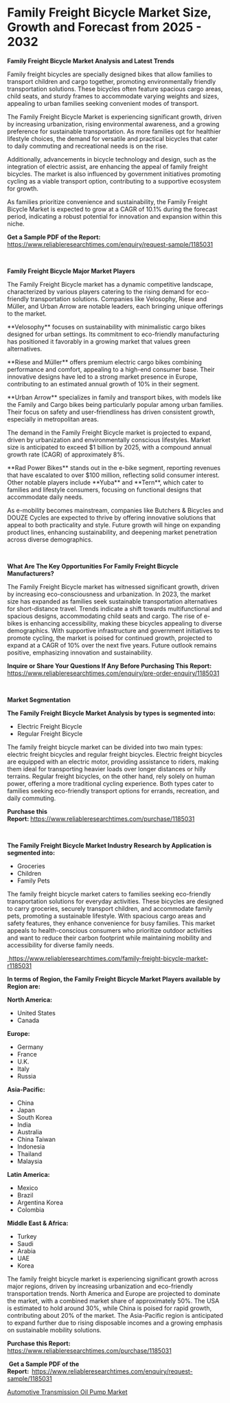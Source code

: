 <p><h1>Family Freight Bicycle Market Size, Growth and Forecast from 2025 - 2032</h1></p><p><strong>Family Freight Bicycle Market Analysis and Latest Trends</strong></p>
<p><p>Family freight bicycles are specially designed bikes that allow families to transport children and cargo together, promoting environmentally friendly transportation solutions. These bicycles often feature spacious cargo areas, child seats, and sturdy frames to accommodate varying weights and sizes, appealing to urban families seeking convenient modes of transport.</p><p>The Family Freight Bicycle Market is experiencing significant growth, driven by increasing urbanization, rising environmental awareness, and a growing preference for sustainable transportation. As more families opt for healthier lifestyle choices, the demand for versatile and practical bicycles that cater to daily commuting and recreational needs is on the rise. </p><p>Additionally, advancements in bicycle technology and design, such as the integration of electric assist, are enhancing the appeal of family freight bicycles. The market is also influenced by government initiatives promoting cycling as a viable transport option, contributing to a supportive ecosystem for growth.</p><p>As families prioritize convenience and sustainability, the Family Freight Bicycle Market is expected to grow at a CAGR of 10.1% during the forecast period, indicating a robust potential for innovation and expansion within this niche.</p></p>
<p><strong>Get a Sample PDF of the Report:&nbsp;</strong> <a href="https://www.reliableresearchtimes.com/enquiry/request-sample/1185031?utm_campaign=2186&utm_medium=2&utm_source=Github&utm_content=ia&utm_term=28032025&utm_id=family-freight-bicycle">https://www.reliableresearchtimes.com/enquiry/request-sample/1185031</a></p>
<p>&nbsp;</p>
<p><strong>Family Freight Bicycle Major Market Players</strong></p>
<p><p>The Family Freight Bicycle market has a dynamic competitive landscape, characterized by various players catering to the rising demand for eco-friendly transportation solutions. Companies like Velosophy, Riese and Müller, and Urban Arrow are notable leaders, each bringing unique offerings to the market.</p><p>**Velosophy** focuses on sustainability with minimalistic cargo bikes designed for urban settings. Its commitment to eco-friendly manufacturing has positioned it favorably in a growing market that values green alternatives.</p><p>**Riese and Müller** offers premium electric cargo bikes combining performance and comfort, appealing to a high-end consumer base. Their innovative designs have led to a strong market presence in Europe, contributing to an estimated annual growth of 10% in their segment.</p><p>**Urban Arrow** specializes in family and transport bikes, with models like the Family and Cargo bikes being particularly popular among urban families. Their focus on safety and user-friendliness has driven consistent growth, especially in metropolitan areas.</p><p>The demand in the Family Freight Bicycle market is projected to expand, driven by urbanization and environmentally conscious lifestyles. Market size is anticipated to exceed $1 billion by 2025, with a compound annual growth rate (CAGR) of approximately 8%.</p><p>**Rad Power Bikes** stands out in the e-bike segment, reporting revenues that have escalated to over $100 million, reflecting solid consumer interest. Other notable players include **Yuba** and **Tern**, which cater to families and lifestyle consumers, focusing on functional designs that accommodate daily needs.</p><p>As e-mobility becomes mainstream, companies like Butchers & Bicycles and DOUZE Cycles are expected to thrive by offering innovative solutions that appeal to both practicality and style. Future growth will hinge on expanding product lines, enhancing sustainability, and deepening market penetration across diverse demographics.</p></p>
<p>&nbsp;</p>
<p><strong>What Are The Key Opportunities For Family Freight Bicycle Manufacturers?</strong></p>
<p><p>The Family Freight Bicycle market has witnessed significant growth, driven by increasing eco-consciousness and urbanization. In 2023, the market size has expanded as families seek sustainable transportation alternatives for short-distance travel. Trends indicate a shift towards multifunctional and spacious designs, accommodating child seats and cargo. The rise of e-bikes is enhancing accessibility, making these bicycles appealing to diverse demographics. With supportive infrastructure and government initiatives to promote cycling, the market is poised for continued growth, projected to expand at a CAGR of 10% over the next five years. Future outlook remains positive, emphasizing innovation and sustainability.</p></p>
<p><strong>Inquire or Share Your Questions If Any Before Purchasing This Report:</strong> <a href="https://www.reliableresearchtimes.com/enquiry/pre-order-enquiry/1185031?utm_campaign=2186&utm_medium=2&utm_source=Github&utm_content=ia&utm_term=28032025&utm_id=family-freight-bicycle">https://www.reliableresearchtimes.com/enquiry/pre-order-enquiry/1185031</a></p>
<p>&nbsp;</p>
<p><strong>Market Segmentation</strong></p>
<p><strong>The Family Freight Bicycle Market Analysis by types is segmented into:</strong></p>
<p><ul><li>Electric Freight Bicycle</li><li>Regular Freight Bicycle</li></ul></p>
<p><p>The family freight bicycle market can be divided into two main types: electric freight bicycles and regular freight bicycles. Electric freight bicycles are equipped with an electric motor, providing assistance to riders, making them ideal for transporting heavier loads over longer distances or hilly terrains. Regular freight bicycles, on the other hand, rely solely on human power, offering a more traditional cycling experience. Both types cater to families seeking eco-friendly transport options for errands, recreation, and daily commuting.</p></p>
<p><strong>Purchase this Report:&nbsp;</strong><a href="https://www.reliableresearchtimes.com/purchase/1185031?utm_campaign=2186&utm_medium=2&utm_source=Github&utm_content=ia&utm_term=28032025&utm_id=family-freight-bicycle">https://www.reliableresearchtimes.com/purchase/1185031</a></p>
<p>&nbsp;</p>
<p><strong>The Family Freight Bicycle Market Industry Research by Application is segmented into:</strong></p>
<p><ul><li>Groceries</li><li>Children</li><li>Family Pets</li></ul></p>
<p><p>The family freight bicycle market caters to families seeking eco-friendly transportation solutions for everyday activities. These bicycles are designed to carry groceries, securely transport children, and accommodate family pets, promoting a sustainable lifestyle. With spacious cargo areas and safety features, they enhance convenience for busy families. This market appeals to health-conscious consumers who prioritize outdoor activities and want to reduce their carbon footprint while maintaining mobility and accessibility for diverse family needs.</p></p>
<p><a href="https://www.reliableresearchtimes.com/family-freight-bicycle-market-r1185031?utm_campaign=2186&utm_medium=2&utm_source=Github&utm_content=ia&utm_term=28032025&utm_id=family-freight-bicycle">&nbsp;https://www.reliableresearchtimes.com/family-freight-bicycle-market-r1185031</a></p>
<p><strong>In terms of Region, the Family Freight Bicycle Market Players available by Region are:</strong></p>
<p>
    <p> <strong> North America: </strong>
        <ul>
            <li>United States</li>
            <li>Canada</li>
        </ul>
        </p> 
    <p> <strong> Europe: </strong>
        <ul>
            <li>Germany</li>
            <li>France</li>
            <li>U.K.</li>
            <li>Italy</li>
            <li>Russia</li>
        </ul>
        </p> 
    <p> <strong> Asia-Pacific: </strong>
        <ul>
            <li>China</li>
            <li>Japan</li>
            <li>South Korea</li>
            <li>India</li>
            <li>Australia</li>
            <li>China Taiwan</li>
            <li>Indonesia</li>
            <li>Thailand</li>
            <li>Malaysia</li>
        </ul>
        </p> 
    <p> <strong> Latin America: </strong>
        <ul>
            <li>Mexico</li>
            <li>Brazil</li>
            <li>Argentina Korea</li>
            <li>Colombia</li>
        </ul>
        </p> 
    <p> <strong> Middle East & Africa: </strong>
        <ul>
            <li>Turkey</li>
            <li>Saudi</li>
            <li>Arabia</li>
            <li>UAE</li>
            <li>Korea</li>
        </ul>
    </p>
    </p>
<p><p>The family freight bicycle market is experiencing significant growth across major regions, driven by increasing urbanization and eco-friendly transportation trends. North America and Europe are projected to dominate the market, with a combined market share of approximately 50%. The USA is estimated to hold around 30%, while China is poised for rapid growth, contributing about 20% of the market. The Asia-Pacific region is anticipated to expand further due to rising disposable incomes and a growing emphasis on sustainable mobility solutions.</p></p>
<p><strong>Purchase this Report: </strong><a href="https://www.reliableresearchtimes.com/purchase/1185031?utm_campaign=2186&utm_medium=2&utm_source=Github&utm_content=ia&utm_term=28032025&utm_id=family-freight-bicycle">https://www.reliableresearchtimes.com/purchase/1185031</a></p>
<p>&nbsp;<strong>Get a Sample PDF of the Report:&nbsp;&nbsp;</strong><a href="https://www.reliableresearchtimes.com/enquiry/request-sample/1185031?utm_campaign=2186&utm_medium=2&utm_source=Github&utm_content=ia&utm_term=28032025&utm_id=family-freight-bicycle">https://www.reliableresearchtimes.com/enquiry/request-sample/1185031</a></p>
<p><strong></strong></p>
<p><p><a href="https://github.com/nathandecarvalho/Market-Research-Report-List-6/blob/main/automotive-transmission-oil-pump-market.md?utm_campaign=2186&utm_medium=2&utm_source=Github&utm_content=ia&utm_term=28032025&utm_id=family-freight-bicycle">Automotive Transmission Oil Pump Market</a></p></p>